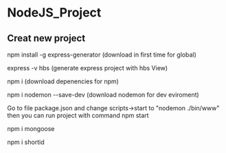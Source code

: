 # NodeJS_Project
## Creat new project
npm install -g express-generator (download in first time for global)

express -v hbs (generate express project with hbs View)

npm i (download depenencies for npm)

npm i nodemon --save-dev	(download nodemon for dev eviroment)

Go to file package.json and change scripts->start to "nodemon ./bin/www" then you can run project with command npm start

npm i mongoose 

npm i shortid
